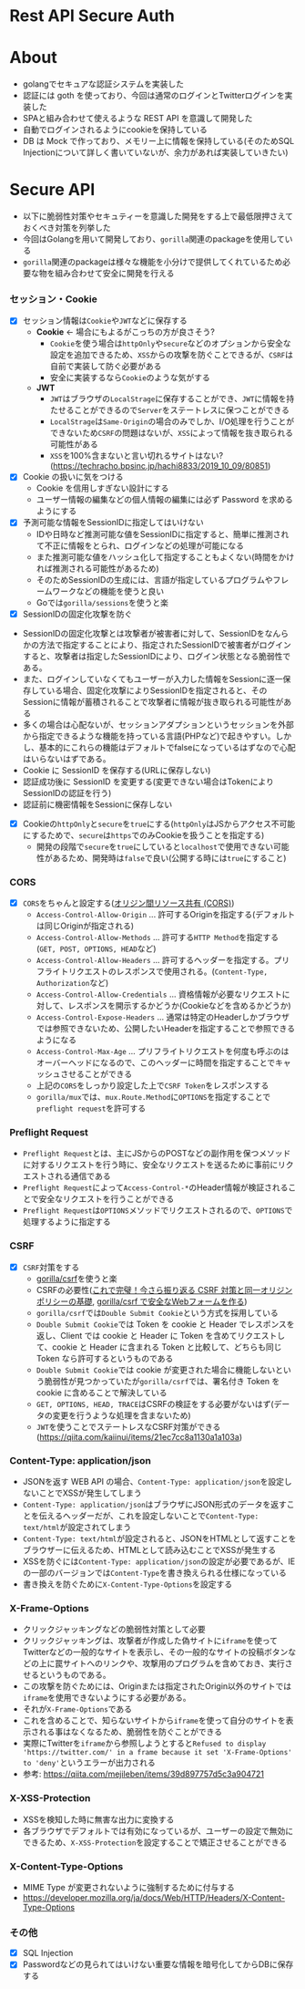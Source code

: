 # Rest API Secure Auth

# About
- golangでセキュアな認証システムを実装した
- 認証には goth を使っており、今回は通常のログインとTwitterログインを実装した
- SPAと組み合わせて使えるような REST API を意識して開発した
- 自動でログインされるようにcookieを保持している
- DB は Mock で作っており、メモリー上に情報を保持している(そのためSQL Injectionについて詳しく書いていないが、余力があれば実装していきたい)

# Secure API
- 以下に脆弱性対策やセキュティーを意識した開発をする上で最低限押さえておくべき対策を列挙した
- 今回はGolangを用いて開発しており、`gorilla`関連のpackageを使用している
- `gorilla`関連のpackageは様々な機能を小分けで提供してくれているため必要な物を組み合わせて安全に開発を行える

### セッション・Cookie
- [x] セッション情報は`Cookie`や`JWT`などに保存する
  - **Cookie** <- 場合にもよるがこっちの方が良さそう?
    - `Cookie`を使う場合は`httpOnly`や`secure`などのオプションから安全な設定を追加できるため、`XSS`からの攻撃を防ぐことできるが、`CSRF`は自前で実装して防ぐ必要がある
    - 安全に実装するなら`Cookie`のような気がする
  - **JWT**
    - `JWT`はブラウザの`LocalStrage`に保存することができ、`JWT`に情報を持たせることができるので`Server`をステートレスに保つことができる
    - `LocalStrage`は`Same-Origin`の場合のみでしか、I/O処理を行うことができないため`CSRF`の問題はないが、`XSS`によって情報を抜き取られる可能性がある
    - `XSS`を100%含まないと言い切れるサイトはない?(https://techracho.bpsinc.jp/hachi8833/2019_10_09/80851)
- [x] Cookie の扱いに気をつける
  - Cookie を信用しすぎない設計にする
  - ユーザー情報の編集などの個人情報の編集には必ず Password を求めるようにする
- [x] 予測可能な情報をSessionIDに指定してはいけない
  - IDや日時など推測可能な値をSessionIDに指定すると、簡単に推測されて不正に情報をとられ、ログインなどの処理が可能になる
  - また推測可能な値をハッシュ化して指定することもよくない(時間をかければ推測される可能性があるため)
  - そのためSessionIDの生成には、言語が指定しているプログラムやフレームワークなどの機能を使うと良い
  - Goでは`gorilla/sessions`を使うと楽
 - [x] SessionIDの固定化攻撃を防ぐ
  - SessionIDの固定化攻撃とは攻撃者が被害者に対して、SessionIDをなんらかの方法で指定することにより、指定されたSessionIDで被害者がログインすると、攻撃者は指定したSessionIDにより、ログイン状態となる脆弱性である。
  - また、ログインしていなくてもユーザーが入力した情報をSessionに逐一保存している場合、固定化攻撃によりSessionIDを指定されると、そのSessionに情報が蓄積されることで攻撃者に情報が抜き取られる可能性がある
  - 多くの場合は心配ないが、セッションアダプションというセッションを外部から指定できるような機能を持っている言語(PHPなど)で起きやすい。しかし、基本的にこれらの機能はデフォルトでfalseになっているはずなので心配はいらないはずである。
  - Cookie に SessionID を保存する(URLに保存しない)
  - 認証成功後に SessionID を変更する(変更できない場合はTokenによりSessionIDの認証を行う)
  - 認証前に機密情報をSessionに保存しない
- [x] Cookieの`httpOnly`と`secure`を`true`にする(`httpOnly`はJSからアクセス不可能にするためで、`secure`は`https`でのみCookieを扱うことを指定する)
  - 開発の段階で`secure`を`true`にしていると`localhost`で使用できない可能性があるため、開発時は`false`で良い(公開する時には`true`にすること)

### CORS
- [x] `CORS`をちゃんと設定する([オリジン間リソース共有 (CORS)](https://developer.mozilla.org/ja/docs/Web/HTTP/CORS))
  - `Access-Control-Allow-Origin` ... 許可するOriginを指定する(デフォルトは同じOriginが指定される)
  - `Access-Control-Allow-Methods` ... 許可する`HTTP Method`を指定する(`GET, POST, OPTIONS, HEAD`など)
  - `Access-Control-Allow-Headers` ... 許可するヘッダーを指定する。プリフライトリクエストのレスポンスで使用される。(`Content-Type, Authorization`など)
  - `Access-Control-Allow-Credentials` ... 資格情報が必要なリクエストに対して、レスポンスを開示するかどうか(Cookieなどを含めるかどうか)
  - `Access-Control-Expose-Headers` ... 通常は特定のHeaderしかブラウザでは参照できないため、公開したいHeaderを指定することで参照できるようになる
  - `Access-Control-Max-Age` ... プリフライトリクエストを何度も呼ぶのはオーバーヘッドになるので、このヘッダーに時間を指定することでキャッシュさせることができる
  - 上記の`CORS`をしっかり設定した上で`CSRF Token`をレスポンスする
  - `gorilla/mux`では、`mux.Route.Method`に`OPTIONS`を指定することで`preflight request`を許可する

### Preflight Request
- `Preflight Request`とは、主にJSからのPOSTなどの副作用を保つメソッドに対するリクエストを行う時に、安全なリクエストを送るために事前にリクエストされる通信である
- `Preflight Request`によって`Access-Control-*`のHeader情報が検証されることで安全なリクエストを行うことができる
- `Preflight Request`は`OPTIONS`メソッドでリクエストされるので、`OPTIONS`で処理するように指定する

### CSRF
- [x] `CSRF`対策をする
  - [gorilla/csrf](https://github.com/gorilla/csrf#javascript-applications)を使うと楽
  - CSRFの必要性([これで完璧！今さら振り返る CSRF 対策と同一オリジンポリシーの基礎](https://qiita.com/mpyw/items/0595f07736cfa5b1f50c), [gorilla/csrf で安全なWebフォームを作る](http://matope.hatenablog.com/entry/2019/06/05/144435))
  - `gorilla/csrf`では`Double Submit Cookie`という方式を採用している
  - `Double Submit Cookie`では Token を cookie と Header でレスポンスを返し、Client では cookie と Header に Token を含めてリクエストして、cookie と Header に含まれる Token と比較して、どちらも同じ Token なら許可するというものである
  - `Double Submit Cookie`では cookie が変更された場合に機能しないという脆弱性が見つかっていたが`gorilla/csrf`では、署名付き Token を cookie に含めることで解決している
  - `GET, OPTIONS, HEAD, TRACE`はCSRFの検証をする必要がないはず(データの変更を行うような処理を含まないため)
  - `JWT`を使うことでステートレスなCSRF対策ができる(https://qiita.com/kaiinui/items/21ec7cc8a1130a1a103a)

### Content-Type: application/json
- JSONを返す WEB API の場合、`Content-Type: application/json`を設定しないことでXSSが発生してしまう
- `Content-Type: application/json`はブラウザにJSON形式のデータを返すことを伝えるヘッダーだが、これを設定しないことで`Content-Type: text/html`が設定されてしまう
- `Content-Type: text/html`が設定されると、JSONをHTMLとして返すことをブラウザーに伝えるため、HTMLとして読み込むことでXSSが発生する
-  XSSを防ぐには`Content-Type: application/json`の設定が必要であるが、IEの一部のバージョンでは`Content-Type`を書き換えられる仕様になっている
- 書き換えを防ぐために`X-Content-Type-Options`を設定する

### X-Frame-Options
- クリックジャッキングなどの脆弱性対策として必要
- クリックジャッキングは、攻撃者が作成した偽サイトに`iframe`を使ってTwitterなどの一般的なサイトを表示し、その一般的なサイトの投稿ボタンなどの上に罠サイトへのリンクや、攻撃用のプログラムを含めておき、実行させるというものである。
- この攻撃を防ぐためには、Originまたは指定されたOrigin以外のサイトでは`iframe`を使用できないようにする必要がある。
- それが`X-Frame-Options`である
- これを含めることで、知らないサイトから`iframe`を使って自分のサイトを表示される事はなくなるため、脆弱性を防ぐことができる
- 実際にTwitterを`iframe`から参照しようとすると`Refused to display 'https://twitter.com/' in a frame because it set 'X-Frame-Options' to 'deny'`というエラーが出力される
- 参考: https://qiita.com/mejileben/items/39d897757d5c3a904721

### X-XSS-Protection
- XSSを検知した時に無害な出力に変換する
- 各ブラウザでデフォルトでは有効になっているが、ユーザーの設定で無効にできるため、`X-XSS-Protection`を設定することで矯正させることができる

### X-Content-Type-Options
- MIME Type が変更されないように強制するために付与する
- https://developer.mozilla.org/ja/docs/Web/HTTP/Headers/X-Content-Type-Options

### その他
- [x] SQL Injection
- [x] Passwordなどの見られてはいけない重要な情報を暗号化してからDBに保存する
